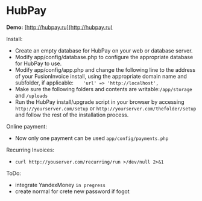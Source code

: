 HubPay
==========

**Demo:** [http://hubpay.ru](http://hubpay.ru)

Install:
* Create an empty database for HubPay on your web or database server.
* Modify app/config/database.php to configure the appropriate database for HubPay to use.
* Modify app/config/app.php and change the following line to the address of your FusionInvoice install, using the appropriate domain name and subfolder, if applicable:
 `   'url' => 'http://localhost',`
* Make sure the following folders and contents are writable:`/app/storage` and `/uploads`
* Run the HubPay install/upgrade script in your browser by accessing `http://yourserver.com/setup` or `http://yourserver.com/thefolder/setup` and follow the rest of the installation process.

Online payment:
* Now only one payment can be used `app/config/payments.php `

Recurring Invoices:
*  `curl http://youserver.com/recurring/run >/dev/null 2>&1`

ToDo:
- integrate YandexMoney `in pregress`
- create normal for crete new password if fogot
